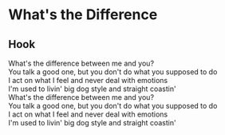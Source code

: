 # What's the Difference
## Hook
What's the difference between me and you?    
You talk a good one, but you don't do what you supposed to do    
I act on what I feel and never deal with emotions    
I'm used to livin' big dog style and straight coastin'    
What's the difference between me and you?    
You talk a good one, but you don't do what you supposed to do    
I act on what I feel and never deal with emotions    
I'm used to livin' big dog style and straight coastin'    

